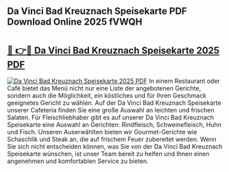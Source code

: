 ## Da Vinci Bad Kreuznach Speisekarte PDF Download Online 2025 fVWQH

# <h2><a href="http://gc7mp3.nevu.top/?p=Da+Vinci+Bad+Kreuznach+Speisekarte">🔗 👉🔴 Da Vinci Bad Kreuznach Speisekarte 2025 PDF</a></h2>

[![Da Vinci Bad Kreuznach Speisekarte 2025 PDF](https://i.imgur.com/dBaPXMq.png)](http://gc7mp3.nevu.top/?p=Da+Vinci+Bad+Kreuznach+Speisekarte)
In einem Restaurant oder Café bietet das Menü nicht nur eine Liste der angebotenen Gerichte, sondern auch die Möglichkeit, ein köstliches und für Ihren Geschmack geeignetes Gericht zu wählen. Auf der Da Vinci Bad Kreuznach Speisekarte unserer Cafeteria finden Sie eine große Auswahl an leichten und frischen Salaten. Für Fleischliebhaber gibt es auf unserer Da Vinci Bad Kreuznach Speisekarte eine Auswahl an Gerichten: Rindfleisch, Schweinefleisch, Huhn und Fisch. Unseren Auserwählten bieten wir Gourmet-Gerichte wie Schaschlik und Steak an, die auf frischem Feuer zubereitet werden. Wenn Sie sich nicht entscheiden können, was Sie von der Da Vinci Bad Kreuznach Speisekarte wünschen, ist unser Team bereit zu helfen und Ihnen einen angenehmen und komfortablen Service zu bieten.
